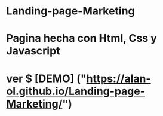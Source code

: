 # Landing-page-Marketing
# Pagina hecha con Html, Css y Javascript
# ver $ [DEMO] ("https://alan-ol.github.io/Landing-page-Marketing/")
